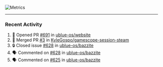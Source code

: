 ![Metrics](https://metrics.lecoq.io/KyleGospo?template=classic&base=header%2C%20activity%2C%20community%2C%20repositories%2C%20metadata&base.indepth=false&base.hireable=false&base.skip=false&config.timezone=America%2FLos_Angeles)

---
### Recent Activity
<!--START_SECTION:activity-->
1. 💪 Opened PR [#691](https://github.com/ublue-os/website/pull/691) in [ublue-os/website](https://github.com/ublue-os/website)
2. 🎉 Merged PR [#3](https://github.com/KyleGospo/gamescope-session-steam/pull/3) in [KyleGospo/gamescope-session-steam](https://github.com/KyleGospo/gamescope-session-steam)
3. 🔒 Closed issue [#628](https://github.com/ublue-os/bazzite/issues/628) in [ublue-os/bazzite](https://github.com/ublue-os/bazzite)
4. 🗣 Commented on [#628](https://github.com/ublue-os/bazzite/issues/628#issuecomment-1868148665) in [ublue-os/bazzite](https://github.com/ublue-os/bazzite)
5. 🗣 Commented on [#625](https://github.com/ublue-os/bazzite/issues/625#issuecomment-1868147802) in [ublue-os/bazzite](https://github.com/ublue-os/bazzite)
<!--END_SECTION:activity-->
